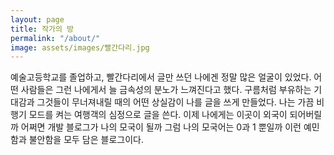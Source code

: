 ```yaml
---
layout: page
title: 작가의 방
permalink: "/about/"
image: assets/images/빨간다리.jpg
---
```

예술고등학교를 졸업하고, 빨간다리에서 글만 쓰던 나에겐 정말 많은 얼굴이 있었다.
어떤 사람들은 그런 나에게서 늘 금속성의 분노가 느껴진다고 했다.
구름처럼 부유하는 기대감과 그것들이 무너져내릴 때의 어떤 상실감이 나를 글을 쓰게 만들었다.
나는 가끔 비행기 모드를 켜는 여행객의 심정으로 글을 쓴다.
이제 나에게는 이곳이 외국이 되어버릴까 어쩌면 개발 블로그가 나의 모국이 될까 그럼 나의 모국어는 0과 1 뿐일까
이런 예민함과 불안함을 모두 담은 블로그이다.

